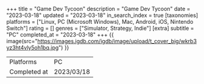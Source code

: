 +++
title = "Game Dev Tycoon"
description = "Game Dev Tycoon"
date = "2023-03-18"
updated = "2023-03-18"
in_search_index = true
[taxonomies]
platforms = ["Linux, PC (Microsoft Windows), Mac, Android, iOS, Nintendo Switch"]
rating = []
genres = ["Simulator, Strategy, Indie"]
[extra]
subtitle = "PC"
completed_at = "2023-03-18"
+++
{{ image(src="https://images.igdb.com/igdb/image/upload/t_cover_big/wkrb3yz3ht4vly5oh1bq.jpg") }}

|              |            |
| ------------ | ---------- |
| Platforms    | PC |
| Completed at | 2023/03/18 |

